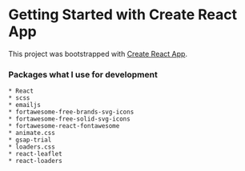 # Getting Started with Create React App

This project was bootstrapped with [Create React App](https://github.com/facebook/create-react-app).

### Packages what I use for development

    * React
    * scss
    * emailjs
    * fortawesome-free-brands-svg-icons
    * fortawesome-free-solid-svg-icons
    * fortawesome-react-fontawesome
    * animate.css
    * gsap-trial
    * loaders.css
    * react-leaflet
    * react-loaders
